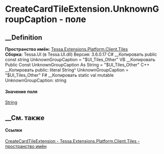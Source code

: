 # CreateCardTileExtension.UnknownGroupCaption - поле
##  __Definition
 **Пространство имён:**
[Tessa.Extensions.Platform.Client.Tiles](N_Tessa_Extensions_Platform_Client_Tiles.htm)  
 **Сборка:** Tessa.UI (в Tessa.UI.dll) Версия: 3.6.0.17
C# __Копировать
     public const string UnknownGroupCaption = "$UI_Tiles_Other"
VB __Копировать
     Public Const UnknownGroupCaption As String = "$UI_Tiles_Other"
C++ __Копировать
     public:
    literal String^ UnknownGroupCaption = "$UI_Tiles_Other"
F# __Копировать
     static val mutable UnknownGroupCaption: string
#### Значение поля
[String](https://learn.microsoft.com/dotnet/api/system.string)
##  __См. также
#### Ссылки
[CreateCardTileExtension -
](T_Tessa_Extensions_Platform_Client_Tiles_CreateCardTileExtension.htm)
[Tessa.Extensions.Platform.Client.Tiles - пространство
имён](N_Tessa_Extensions_Platform_Client_Tiles.htm)
